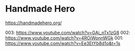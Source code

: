# Handmade Hero

https://handmadehero.org/

003: https://www.youtube.com/watch?v=GAi_nTx1zG8
002: https://www.youtube.com/watch?v=4ROiWonnWGk
001: https://www.youtube.com/watch?v=Ee3EtYb8d1o&t=1s
